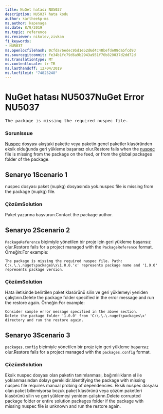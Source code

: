 ```yaml
---
title: NuGet hatası NU5037
description: NU5037 hata kodu
author: kartheekp-ms
ms.author: kapenaga
ms.date: 8/9/2019
ms.topic: reference
ms.reviewer: nikolev,zivkan
f1_keywords:
- NU5037
ms.openlocfilehash: 0cfda76edec9bd1e52d6d4c48befde08da5fcd93
ms.sourcegitcommit: fe34b1fc79d6a9b2943a951f70b820037d2dd72d
ms.translationtype: MT
ms.contentlocale: tr-TR
ms.lasthandoff: 12/04/2019
ms.locfileid: "74825248"
---
```

# <a name="nuget-error-nu5037"></a><span data-ttu-id="dc965-103">NuGet hatası NU5037</span><span class="sxs-lookup"><span data-stu-id="dc965-103">NuGet Error NU5037</span></span>
<pre>The package is missing the required nuspec file.</pre>

### <a name="issue"></a><span data-ttu-id="dc965-104">Sorun</span><span class="sxs-lookup"><span data-stu-id="dc965-104">Issue</span></span>

<span data-ttu-id="dc965-105">[Nuspec](../nuspec.md) dosyası akıştaki pakette veya paketin genel paketler klasöründen eksik olduğunda geri yükleme başarısız olur.</span><span class="sxs-lookup"><span data-stu-id="dc965-105">Restore fails when the [nuspec](../nuspec.md) file is missing from the package on the feed, or from the global packages folder of the package.</span></span>

## <a name="scenario-1"></a><span data-ttu-id="dc965-106">Senaryo 1</span><span class="sxs-lookup"><span data-stu-id="dc965-106">Scenario 1</span></span>

<span data-ttu-id="dc965-107">nuspec dosyası paket (nupkg) dosyasında yok.</span><span class="sxs-lookup"><span data-stu-id="dc965-107">nuspec file is missing from the package (nupkg) file.</span></span>

### <a name="solution"></a><span data-ttu-id="dc965-108">Çözüm</span><span class="sxs-lookup"><span data-stu-id="dc965-108">Solution</span></span>

<span data-ttu-id="dc965-109">Paket yazarına başvurun.</span><span class="sxs-lookup"><span data-stu-id="dc965-109">Contact the package author.</span></span> 

## <a name="scenario-2"></a><span data-ttu-id="dc965-110">Senaryo 2</span><span class="sxs-lookup"><span data-stu-id="dc965-110">Scenario 2</span></span>

<span data-ttu-id="dc965-111">`PackageReference` biçimiyle yönetilen bir proje için geri yükleme başarısız olur.</span><span class="sxs-lookup"><span data-stu-id="dc965-111">Restore fails for a project managed with the `PackageReference` format.</span></span> <span data-ttu-id="dc965-112">Örneğin:</span><span class="sxs-lookup"><span data-stu-id="dc965-112">For example:</span></span>

```
The package is missing the required nuspec file. Path: C:\.\.\.nuget\packages\x\1.0.0.'x' represents package name and '1.0.0' represents package version.
```

### <a name="solution"></a><span data-ttu-id="dc965-113">Çözüm</span><span class="sxs-lookup"><span data-stu-id="dc965-113">Solution</span></span>

<span data-ttu-id="dc965-114">Hata iletisinde belirtilen paket klasörünü silin ve geri yüklemeyi yeniden çalıştırın.</span><span class="sxs-lookup"><span data-stu-id="dc965-114">Delete the package folder specified in the error message and run the restore again.</span></span> <span data-ttu-id="dc965-115">Örneğin:</span><span class="sxs-lookup"><span data-stu-id="dc965-115">For example:</span></span>

```
Consider sample error message specified in the above section.
Delete the package folder '1.0.0' from 'C:\.\.\.nuget\packages\x' directory and run the restore again.
```

## <a name="scenario-3"></a><span data-ttu-id="dc965-116">Senaryo 3</span><span class="sxs-lookup"><span data-stu-id="dc965-116">Scenario 3</span></span>

<span data-ttu-id="dc965-117">`packages.config` biçimiyle yönetilen bir proje için geri yükleme başarısız olur.</span><span class="sxs-lookup"><span data-stu-id="dc965-117">Restore fails for a project managed with the `packages.config` format.</span></span>

### <a name="solution"></a><span data-ttu-id="dc965-118">Çözüm</span><span class="sxs-lookup"><span data-stu-id="dc965-118">Solution</span></span>

<span data-ttu-id="dc965-119">Eksik nuspec dosyası olan paketin tanımlanması, bağımlılıkların el ile yoklanmasından dolayı gereklidir.</span><span class="sxs-lookup"><span data-stu-id="dc965-119">Identifying the package with missing nuspec file requires manual probing of dependencies.</span></span> <span data-ttu-id="dc965-120">Eksik nuspec dosyası olan paket bilinmiyorsa bozuk paket klasörünü veya çözüm paketleri klasörünü silin ve geri yüklemeyi yeniden çalıştırın.</span><span class="sxs-lookup"><span data-stu-id="dc965-120">Delete corrupted package folder or entire solution packages folder if the package with missing nuspec file is unknown and run the restore again.</span></span>